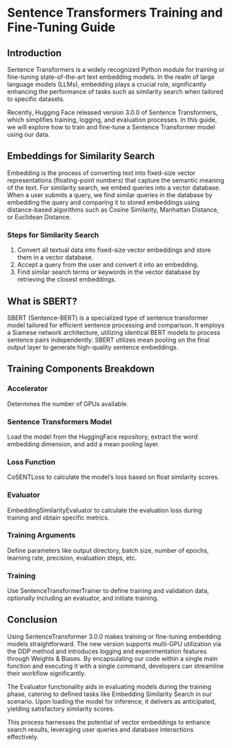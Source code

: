 # Sentence Transformers Training and Fine-Tuning Guide

## Introduction

Sentence Transformers is a widely recognized Python module for training or fine-tuning state-of-the-art text embedding models. In the realm of large language models (LLMs), embedding plays a crucial role, significantly enhancing the performance of tasks such as similarity search when tailored to specific datasets.

Recently, Hugging Face released version 3.0.0 of Sentence Transformers, which simplifies training, logging, and evaluation processes. In this guide, we will explore how to train and fine-tune a Sentence Transformer model using our data.

## Embeddings for Similarity Search

Embedding is the process of converting text into fixed-size vector representations (floating-point numbers) that capture the semantic meaning of the text. For similarity search, we embed queries into a vector database. When a user submits a query, we find similar queries in the database by embedding the query and comparing it to stored embeddings using distance-based algorithms such as Cosine Similarity, Manhattan Distance, or Euclidean Distance.

### Steps for Similarity Search

1. Convert all textual data into fixed-size vector embeddings and store them in a vector database.
2. Accept a query from the user and convert it into an embedding.
3. Find similar search terms or keywords in the vector database by retrieving the closest embeddings.

## What is SBERT?

SBERT (Sentence-BERT) is a specialized type of sentence transformer model tailored for efficient sentence processing and comparison. It employs a Siamese network architecture, utilizing identical BERT models to process sentence pairs independently. SBERT utilizes mean pooling on the final output layer to generate high-quality sentence embeddings.

## Training Components Breakdown

### Accelerator

Determines the number of GPUs available.

### Sentence Transformers Model

Load the model from the HuggingFace repository, extract the word embedding dimension, and add a mean pooling layer.

### Loss Function

CoSENTLoss to calculate the model’s loss based on float similarity scores.

### Evaluator

EmbeddingSimilarityEvaluator to calculate the evaluation loss during training and obtain specific metrics.

### Training Arguments

Define parameters like output directory, batch size, number of epochs, learning rate, precision, evaluation steps, etc.

### Training

Use SentenceTransformerTrainer to define training and validation data, optionally including an evaluator, and initiate training.

## Conclusion

Using SentenceTransformer 3.0.0 makes training or fine-tuning embedding models straightforward. The new version supports multi-GPU utilization via the DDP method and introduces logging and experimentation features through Weights & Biases. By encapsulating our code within a single main function and executing it with a single command, developers can streamline their workflow significantly.

The Evaluator functionality aids in evaluating models during the training phase, catering to defined tasks like Embedding Similarity Search in our scenario. Upon loading the model for inference, it delivers as anticipated, yielding satisfactory similarity scores.

This process harnesses the potential of vector embeddings to enhance search results, leveraging user queries and database interactions effectively.
